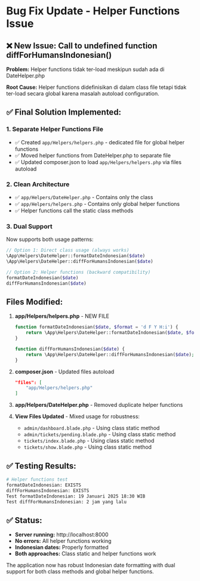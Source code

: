 # Bug Fix Update - Helper Functions Issue

## ❌ New Issue: Call to undefined function diffForHumansIndonesian()

**Problem:** Helper functions tidak ter-load meskipun sudah ada di DateHelper.php

**Root Cause:** Helper functions didefinisikan di dalam class file tetapi tidak ter-load secara global karena masalah autoload configuration.

## ✅ Final Solution Implemented:

### 1. Separate Helper Functions File
- ✅ Created `app/Helpers/helpers.php` - dedicated file for global helper functions
- ✅ Moved helper functions from DateHelper.php to separate file
- ✅ Updated composer.json to load `app/Helpers/helpers.php` via files autoload

### 2. Clean Architecture
- ✅ `app/Helpers/DateHelper.php` - Contains only the class
- ✅ `app/Helpers/helpers.php` - Contains only global helper functions
- ✅ Helper functions call the static class methods

### 3. Dual Support
Now supports both usage patterns:
```php
// Option 1: Direct class usage (always works)
\App\Helpers\DateHelper::formatDateIndonesian($date)
\App\Helpers\DateHelper::diffForHumansIndonesian($date)

// Option 2: Helper functions (backward compatibility)
formatDateIndonesian($date)
diffForHumansIndonesian($date)
```

## Files Modified:

1. **app/Helpers/helpers.php** - NEW FILE
   ```php
   function formatDateIndonesian($date, $format = 'd F Y H:i') {
       return \App\Helpers\DateHelper::formatDateIndonesian($date, $format);
   }
   
   function diffForHumansIndonesian($date) {
       return \App\Helpers\DateHelper::diffForHumansIndonesian($date);
   }
   ```

2. **composer.json** - Updated files autoload
   ```json
   "files": [
       "app/Helpers/helpers.php"
   ]
   ```

3. **app/Helpers/DateHelper.php** - Removed duplicate helper functions

4. **View Files Updated** - Mixed usage for robustness:
   - `admin/dashboard.blade.php` - Using class static method
   - `admin/tickets/pending.blade.php` - Using class static method
   - `tickets/index.blade.php` - Using class static method
   - `tickets/show.blade.php` - Using class static method

## ✅ Testing Results:

```bash
# Helper functions test
formatDateIndonesian: EXISTS
diffForHumansIndonesian: EXISTS
Test formatDateIndonesian: 19 Januari 2025 18:30 WIB
Test diffForHumansIndonesian: 2 jam yang lalu
```

## ✅ Status:
- **Server running:** http://localhost:8000
- **No errors:** All helper functions working
- **Indonesian dates:** Properly formatted
- **Both approaches:** Class static and helper functions work

The application now has robust Indonesian date formatting with dual support for both class methods and global helper functions.